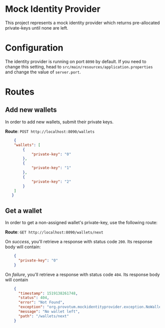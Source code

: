 Mock Identity Provider
======================

This project represents a mock identity provider which
returns pre-allocated private-keys until none are left.

# Configuration

The identity provider is running on port `8090` by default.
If you need to change this setting, head to `src/main/resources/application.properties`
and change the value of `server.port`.

# Routes

## Add new wallets
In order to add new wallets, submit their private keys.

**Route**: `POST http://localhost:8090/wallets`

```json
    {
    "wallets": [
        {
            "private-key": "0"
        },
        {
            "private-key": "1"
        },
        {
            "private-key": "2"
        }
    ]
   }
```

## Get a wallet

In order to get a non-assigned wallet's private-key, use the following route:

**Route**: `GET http://localhost:8090/wallets/next`

On _success_, you'll retrieve a response with status code `200`.
Its response body will contain:

```json
    {
      "private-key": "0"
    }
```

On _failure_, you'll retrieve a response with status code `404`.
Its response body will contain

```json
    {
      "timestamp": 1519138261748,
      "status": 404,
      "error": "Not Found",
      "exception": "org.provotum.mockidentityprovider.exception.NoWalletLeftException",
      "message": "No wallet left",
      "path": "/wallets/next"
    }
```